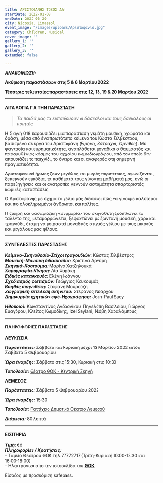 ```yaml
---
title: ΑΡΙΣΤΟΦΑΝΗΣ ΤΟΣΟΣ ΔΑ!
startDate: 2022-01-08
endDate: 2022-03-20
city: Nicosia, Limassol
event_image: "/images/uploads/Αριστοφανισ.jpg"
category: Children, Musical
cover_image: ''
gallery_1: ''
gallery_2: ''
gallery_3: ''
extended: false

---
```

**_ΑΝΑΚΟΙΝΩΣΗ:_**

**Ακύρωση παραστάσεων στις 5 & 6 Μαρτίου 2022**

**Τέσσερις τελευταίες παραστάσεις στις 12, 13, 19 & 20 Μαρτίου 2022**

***

#### ΛΙΓΑ ΛΟΓΙΑ ΓΙΑ ΤΗΝ ΠΑΡΑΣΤΑΣΗ

> _Τα παιδιά μας τα εκπαιδεύουν οι δάσκαλοι και τους δασκάλους οι ποιητές._

Η Σκηνή 018 παρουσιάζει μια παράσταση γεμάτη μουσική, χρώματα και δράση, μέσα από ένα πρωτότυπο κείμενο του Κώστα Σιλβέστρου, βασισμένο σε έργα του Αριστοφάνη (_Ειρήνη_, _Βάτραχοι_, _Όρνιθες_). Με φαντασία και ευρηματικότητα, αναπλάθεται μοναδικά ο θαυμαστός και παραμυθένιος κόσμος του αρχαίου κωμωδιογράφου, από τον οποίο δεν απουσιάζει το παιχνίδι, το όνειρο και οι αναφορές στη σημερινή πραγματικότητα.

Αριστοφανικοί ήρωες ζουν μεγάλες και μικρές περιπέτειες, αγωνίζονται, ξεπερνούν εμπόδια, τα παθήματά τους γίνονται μαθήματά μας, ενώ οι παρεξηγήσεις και οι ανατροπές γεννούν ασταμάτητα σπαρταριστές κωμικές καταστάσεις.

Ο Αριστοφάνης με όχημα το γέλιο μάς διδάσκει πώς να γίνουμε καλύτεροι και πιο ολοκληρωμένοι άνθρωποι και πολίτες.

Η ζωηρή και φασαριόζικη «συμμορία» του σκηνοθέτη ξεδιπλώνει το ταλέντο της, μεταμορφώνεται, ξεφαντώνει με ζωντανή μουσική, χορό και τραγούδι, έτοιμη να μοιραστεί μοναδικές στιγμές γέλιου με τους μικρούς και μεγάλους μας φίλους.

***

#### ΣΥΝΤΕΛΕΣΤΕΣ ΠΑΡΑΣΤΑΣΗΣ

**_Κείμενο-Σκηνοθεσία-Στίχοι τραγουδιών_**: Κώστας Σιλβέστρος  
**_Μουσική-Μουσική διδασκαλία:_** Χριστίνα Αργύρη  
**_Σκηνικά-Κοστούμια:_** Μαρίνα Χατζηλουκά  
**_Χορογραφία-Κίνηση:_** Λία Χαράκη  
**_Ειδικές κατασκευές:_** Ελένη Ιωάννου  
**_Σχεδιασμός φωτισμών:_** Γεώργιος Κουκουμάς  
**_Βοηθός σκηνοθέτη:_** Στέφανη Μουρούζη  
**_Ζωγραφική εκτέλεση σκηνικού:_** Στέφανος Νεάρχου  
**_Δημιουργία ηχητικών εφέ-Ηχογράφηση:_** Jean-Paul Sacy

**_Ηθοποιοί:_** Κωνσταντίνος Ανδρονίκου, Πηνελόπη Βασιλείου, Γιώργος Ευαγόρου, Κλείτος Κωμοδίκης, Izel Seylani, Νιόβη Χαραλάμπους

***

#### ΠΛΗΡΟΦΟΡΙΕΣ ΠΑΡΑΣΤΑΣΗΣ

**ΛΕΥΚΩΣΙΑ**

**_Παραστάσεις:_** Σάββατο και Κυριακή μέχρι 13 Μαρτίου 2022 εκτός Σαββάτο 5 Φεβρουαρίου

**_Ώρα έναρξης:_** Σάββατο στις 15:30, Κυριακή στις 10:30

**_Τοποθεσία:_** [Θέατρο ΘΟΚ - Κεντρική Σκηνή](https://www.google.com/maps/place/Cyprus+Theater+Organization+-+THOC/@35.1472269,33.3457239,14z/data=!4m9!1m2!2m1!1zzrjOv866!3m5!1s0x14de17569777d68d:0x33fb94a8e5a98a1f!8m2!3d35.1680605!4d33.3552834!15sCgbOuM6_zrqSAQ90aGVhdGVyX2NvbXBhbnk "https://www.google.com/maps/place/Cyprus+Theater+Organization+-+THOC/@35.1472269,33.3457239,14z/data=!4m9!1m2!2m1!1zzrjOv866!3m5!1s0x14de17569777d68d:0x33fb94a8e5a98a1f!8m2!3d35.1680605!4d33.3552834!15sCgbOuM6_zrqSAQ90aGVhdGVyX2NvbXBhbnk")

**ΛΕΜΕΣΟΣ**

**_Παράστασεις:_** Σάββατο 5 Φεβρουαρίου 2022

**_Ώρα έναρξης:_** 15:30

**_Τοποθεσία:_** [Παττίχειο Δημοτικό Θέατρο Λεμεσού](https://www.google.com/maps/place/Patichion+Municipal+Theatre,+Agias+Zonis+2,+Limassol,+Cyprus/@34.6812655,33.0416434,17z/data=!3m1!4b1!4m5!3m4!1s0x14e7330f8b4700ed:0xd66d4f231f490bbb!8m2!3d34.6813016!4d33.0438594 "https://www.google.com/maps/place/Patichion+Municipal+Theatre,+Agias+Zonis+2,+Limassol,+Cyprus/@34.6812655,33.0416434,17z/data=!3m1!4b1!4m5!3m4!1s0x14e7330f8b4700ed:0xd66d4f231f490bbb!8m2!3d34.6813016!4d33.0438594")

**_Διάρκεια:_** 80 λεπτά

***

#### ΕΙΣΙΤΗΡΙΑ

**_Τιμή_**: €6  
**_Πληροφορίες / Κρατήσεις:_**  
\- Ταμείο Θεάτρου ΘΟΚ τηλ.77772717 (Τρίτη-Κυριακή 10:00-13:30 και 16:00-18:00)  
\- Ηλεκτρονικά απο την ιστοσελίδα του [**ΘΟΚ**](https://www.thoc.org.cy/event/basilias-lir,4684,229,el,shows "https://www.thoc.org.cy/event/basilias-lir,4684,229,el,shows")

Είσοδος με προσκόμιση safepass.